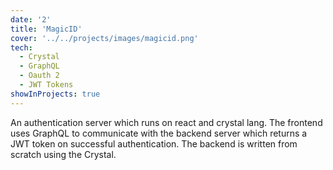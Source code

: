 ```yaml
---
date: '2'
title: 'MagicID'
cover: '../../projects/images/magicid.png'
tech:
  - Crystal
  - GraphQL
  - Oauth 2
  - JWT Tokens
showInProjects: true
---
```


An authentication server which runs on react and crystal lang. The frontend uses GraphQL to communicate with the backend server which returns a JWT token on successful authentication. The backend is written from scratch using the Crystal.